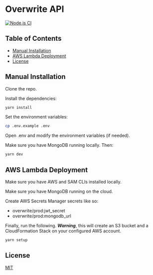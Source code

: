 # Overwrite API

[![Node.js CI](https://github.com/kazizehsan/overwrite-backend/actions/workflows/node.js.yml/badge.svg)](https://github.com/kazizehsan/overwrite-backend/actions/workflows/node.js.yml)

## Table of Contents

- [Manual Installation](#manual-installation)
- [AWS Lambda Deployment](#aws-lambda-deployment)
- [License](#license)

## Manual Installation

Clone the repo.

Install the dependencies:

```bash
yarn install
```

Set the environment variables:

```bash
cp .env.example .env
```

Open .env and modify the environment variables (if needed).

Make sure you have MongoDB running locally. Then:

```bash
yarn dev
```

## AWS Lambda Deployment

Make sure you have AWS and SAM CLIs installed locally.

Make sure you have MongoDB running on the cloud.

Create AWS Secrets Manager secrets like so:

- overwrite/prod:jwt_secret
- overwrite/prod:mongodb_url

Finally, run the following. **_Warning_**, this will create an S3 bucket and a CloudFormation Stack on your configured AWS account.

```bash
yarn setup
```

## License

[MIT](LICENSE)
